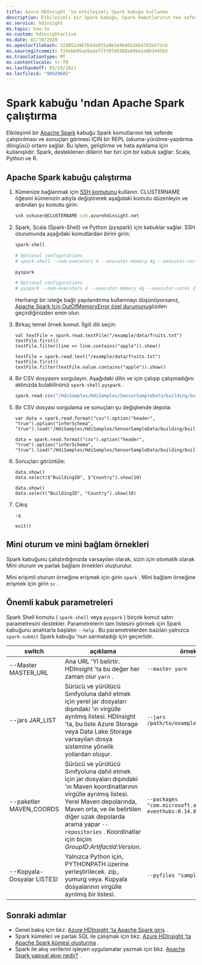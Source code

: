 ```yaml
---
title: Azure HDInsight 'ta etkileşimli Spark kabuğu kullanma
description: Etkileşimli bir Spark kabuğu, Spark komutlarının tek seferde çalıştırılması ve sonuçları görmek için bir okuma-yürütme-yazdırma işlemi sağlar.
ms.service: hdinsight
ms.topic: how-to
ms.custom: hdinsightactive
ms.date: 02/10/2020
ms.openlocfilehash: 324852a967b5de015a9b1e9b465d4b4703e573cb
ms.sourcegitcommit: f28ebb95ae9aaaff3f87d8388a09b41e0b3445b5
ms.translationtype: MT
ms.contentlocale: tr-TR
ms.lasthandoff: 03/29/2021
ms.locfileid: "98929685"
---
```

# <a name="run-apache-spark-from-the-spark-shell"></a>Spark kabuğu 'ndan Apache Spark çalıştırma

Etkileşimli bir [Apache Spark](https://spark.apache.org/) kabuğu Spark komutlarının tek seferde çalıştırılması ve sonuçları görmesi IÇIN bir REPL (okuma-yürütme-yazdırma döngüsü) ortamı sağlar. Bu işlem, geliştirme ve hata ayıklama için kullanışlıdır. Spark, desteklenen dillerin her biri için bir kabuk sağlar: Scala, Python ve R.

## <a name="run-an-apache-spark-shell"></a>Apache Spark kabuğu çalıştırma

1. Kümenize bağlanmak için [SSH komutunu](../hdinsight-hadoop-linux-use-ssh-unix.md) kullanın. CLUSTERNAME öğesini kümenizin adıyla değiştirerek aşağıdaki komutu düzenleyin ve ardından şu komutu girin:

    ```cmd
    ssh sshuser@CLUSTERNAME-ssh.azurehdinsight.net
    ```

1. Spark, Scala (Spark-Shell) ve Python (pyspark) için kabuklar sağlar. SSH oturumunda aşağıdaki komutlardan *birini* girin:

    ```bash
    spark-shell

    # Optional configurations
    # spark-shell --num-executors 4 --executor-memory 4g --executor-cores 2 --driver-memory 8g --driver-cores 4
    ```

    ```bash
    pyspark

    # Optional configurations
    # pyspark --num-executors 4 --executor-memory 4g --executor-cores 2 --driver-memory 8g --driver-cores 4
    ```

    Herhangi bir isteğe bağlı yapılandırma kullanmayı düşünüyorsanız, [Apache Spark Için OutOfMemoryError özel durumunu](./apache-spark-troubleshoot-outofmemory.md)gözden geçirdiğinizden emin olun.

1. Birkaç temel örnek komut. İlgili dili seçin:

    ```spark-shell
    val textFile = spark.read.textFile("/example/data/fruits.txt")
    textFile.first()
    textFile.filter(line => line.contains("apple")).show()
    ```

    ```pyspark
    textFile = spark.read.text("/example/data/fruits.txt")
    textFile.first()
    textFile.filter(textFile.value.contains("apple")).show()
    ```

1. Bir CSV dosyasını sorgulayın. Aşağıdaki dilin ve için çalışıp çalışmadığını aklınızda bulabilirsiniz `spark-shell` `pyspark` .

    ```scala
    spark.read.csv("/HdiSamples/HdiSamples/SensorSampleData/building/building.csv").show()
    ```

1. Bir CSV dosyası sorgulama ve sonuçları şu değişkende depola:

    ```spark-shell
    var data = spark.read.format("csv").option("header", "true").option("inferSchema", "true").load("/HdiSamples/HdiSamples/SensorSampleData/building/building.csv")
    ```

    ```pyspark
    data = spark.read.format("csv").option("header", "true").option("inferSchema", "true").load("/HdiSamples/HdiSamples/SensorSampleData/building/building.csv")
    ```

1. Sonuçları görüntüle:

    ```spark-shell
    data.show()
    data.select($"BuildingID", $"Country").show(10)
    ```

    ```pyspark
    data.show()
    data.select("BuildingID", "Country").show(10)
    ```

1. Çıkış

    ```spark-shell
    :q
    ```

    ```pyspark
    exit()
    ```

## <a name="sparksession-and-sparkcontext-instances"></a>Mini oturum ve mini bağlam örnekleri

Spark kabuğunu çalıştırdığınızda varsayılan olarak, sizin için otomatik olarak Mini oturum ve parlak bağlam örnekleri oluşturulur.

Mini erişimli oturum örneğine erişmek için girin `spark` . Mini bağlam örneğine erişmek için girin `sc` .

## <a name="important-shell-parameters"></a>Önemli kabuk parametreleri

Spark Shell komutu ( `spark-shell` veya `pyspark` ) birçok komut satırı parametresini destekler. Parametrelerin tam listesini görmek için Spark kabuğunu anahtarla başlatın `--help` . Bu parametrelerden bazıları yalnızca `spark-submit` Spark kabuğu 'nun sarmaladığı için geçerlidir.

| switch | açıklama | örnek |
| --- | --- | --- |
| --Master MASTER_URL | Ana URL 'YI belirtir. HDInsight 'ta bu değer her zaman olur `yarn` . | `--master yarn`|
| --jars JAR_LIST | Sürücü ve yürütücü Sınıfyoluna dahil etmek için yerel jar dosyaları dışındaki 'ın virgülle ayrılmış listesi. HDInsight 'ta, bu liste Azure Storage veya Data Lake Storage varsayılan dosya sistemine yönelik yollardan oluşur. | `--jars /path/to/examples.jar` |
| --paketler MAVEN_COORDS | Sürücü ve yürütücü Sınıfyoluna dahil etmek için jar dosyaları dışındaki 'ın Maven koordinatlarının virgülle ayrılmış listesi. Yerel Maven depolarında, Maven orta, ve ile belirtilen diğer uzak depolarda arama yapar `--repositories` . Koordinatlar için biçim *GroupID*:*ArtifactId*:*Version*. | `--packages "com.microsoft.azure:azure-eventhubs:0.14.0"`|
| --Kopyala-Dosyalar LISTESI | Yalnızca Python için, PYTHONPATH üzerine yerleştirilecek. zip,. yumurg veya. Kopyala dosyalarının virgülle ayrılmış bir listesi. | `--pyfiles "samples.py"` |

## <a name="next-steps"></a>Sonraki adımlar

- Genel bakış için bkz. [Azure HDInsight 'ta Apache Spark giriş](apache-spark-overview.md) .
- Spark kümeleri ve parlak SQL ile çalışmak için bkz. [Azure HDInsight 'ta Apache Spark kümesi oluşturma](apache-spark-jupyter-spark-sql.md) .
- Spark ile akış verilerini işleyen uygulamalar yazmak için bkz. [Apache Spark yapısal akışı nedir?](apache-spark-streaming-overview.md) .
